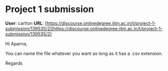 # Project 1 submission

**User**: carlton
**URL**: [https://discourse.onlinedegree.iitm.ac.in/t/project-1-submission/139535/2](https://discourse.onlinedegree.iitm.ac.in/t/project-1-submission/139535/2)

Hi Aparna,

You can name the file whatever you want as long as it has a .csv extension.

Regards
